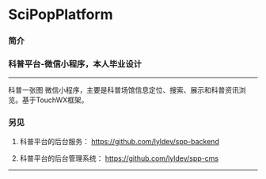 # SciPopPlatform
### 简介
### 科普平台-微信小程序，本人毕业设计
---
  科普一张图 微信小程序，主要是科普场馆信息定位、搜索、展示和科普资讯浏览。基于TouchWX框架。
  
### 另见
  1. 科普平台的后台服务：
  <https://github.com/lyldev/spp-backend>
  
  2. 科普平台的后台管理系统：
  <https://github.com/lyldev/spp-cms>
---

